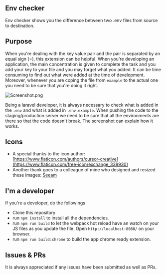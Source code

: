 ## Env checker
Env checker shows you the difference between two .env files from source to destination.

## Purpose
When you're dealing with the key value pair and the pair is separated by an equal sign (=), this extension can be helpful. When you're developing an application, the main concentration is given to complete the task and you add your key to your file and you may forget what you added. It can be time consuming to find out what were added at the time of development. Moreover, whenever you are coping the file from `example` to the actual one you need to be sure that you're doing it right.

![Screenshot.png](https://raw.githubusercontent.com/ssi-anik/env-checker/master/screenshots/fullscreen.png)

Being a laravel developer, it is always necessary to check what is added in the `.env` and what is added in `.env.example`. When pushing the code to the staging/production server we need to be sure that all the environments are there so that the code doesn't break. The screenshot can explain how it works.

## Icons
* A special thanks to the icon author: [https://www.flaticon.com/authors/cursor-creative](https://www.flaticon.com/free-icon/exchange_338930)
* Another thank goes to a colleague of mine who designed and resized these images: [Seeam](https://dribbble.com/seeam)

## I'm a developer
If you're a developer, do the followings
* Clone this repository
* run `npm install` to install all the dependencies.
* run `npm run build` to let the webpack hot reload have an watch on your JS files as you update the file. Open `http://localhost:8080/` on your browser.
* run `npm run build:chrome` to build the app chrome ready extension.

## Issues & PRs
It is always appreciated if any issues have been submitted as well as PRs.